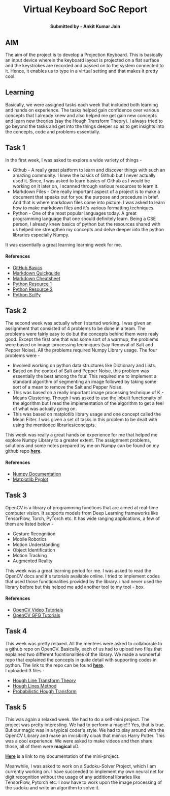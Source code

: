 # <p align = 'center'>Virtual Keyboard SoC Report</p> 
**<p align = 'center'>Submitted by - Ankit Kumar Jain</p>**   

## AIM
The aim of the project is to develop a Projection Keyboard. This is basically an input device wherein the keyboard layout is 
projected on a flat surface and the keystrokes are recorded and passed on to the system connected to it. Hence, it enables us 
to type in a virtual setting and that makes it pretty cool.  

## Learning 
Basically, we were assigned tasks each week that included both learning and hands on experience. The tasks helped gain confidence over various concepts that I already knew and also helped me get gain new concepts and learn new theories (say the Hough Transform Theory). I always tried to go beyond the tasks and get into the things deeper so as to get insights into the concepts, code and problems essentially.

## Task 1
In the first week, I was asked to explore a wide variety of things -  
* Github - A really great platform to learn and discover things with such an amazing community. I knew the basics of Github but I never actually used it. Since, I was asked to learn basics of Github as I would be working on it later on, I scanned through various resources to learn it.
* Markdown Files - One really important aspect of a project is to make a document that speaks out for you the purpose and procedure in brief. And that is where markdown files come into picture. I was asked to learn how to make markdown files and it's various formatting techniques.
* Python - One of the most popular languages today. A great programming language that one should definitely learn. Being a CSE person, I already knew basics of python but the resources shared with us helped me strengthen my concepts and delve deeper into the python libraries especially Numpy.  

It was essentially a great learning learning week for me.  
#### References 
* [GitHub Basics](https://guides.github.com/activities/hello-world/)<br>
* [Markdown Quickguide](https://www.youtube.com/watch?v=bpdvNwvEeSE)<br>
* [Markdown Cheatsheet](https://github.com/adam-p/markdown-here/wiki/Markdown-Cheatsheet)<br>
* [Python Resource 1](https://docs.python.org/3/tutorial/)<br>
* [Python Resource 2](https://www.learnpython.org/)<br>
* [Python SciPy](https://scipy-lectures.org/)<br>

## Task 2
The second week was actually when I started working. I was given an assignment that consisted of 4 problems to be done in a team. The problems were fairly easy to do but the concepts behind them were realy good. Except the first one that was some sort of a warmup, the problems were based on image-processing techniques (say Removal of Salt and Pepper Noise). All the problems required Numpy Library usage. The four problems were -  
* Involved working on python data structures like Dictionary and Lists.
* Based on the context of Salt and Pepper Noise, this problem was essentially the best among the four. This required me to implement a standard algorithm of segmenting an image followed by taking some sort of a mean to remove the Salt and Pepper Noise.
* This was based on a really important image processing technique of K - Means Clustering. Though I was asked to use the inbuilt functionaity of the algorithm but I read the implementation of the algorithm to get a feel of what was actually going on. 
* This was based on matplotlib library usage and one concept called the Mean Filter. I was given a set of tasks in this problem to be dealt with using the mentioned libraries/concepts.  

This week was really a great hands on experience for me that helped me explore Numpy Library to a greater extent. The assignment problems, solutions and some notes prepared by me on Numpy can be found on my github repo **[here](https://github.com/akj0811/Virtual-Keyboard/tree/master/Week%202)**.
#### References
* [Numpy Documentation](https://docs.scipy.org/doc/numpy/reference/)
* [Matplotlib Pyplot](https://matplotlib.org/tutorials/introductory/pyplot.html)

## Task 3

OpenCV is a library of programming functions that are aimed at real-time computer vision. It supports models from Deep Learning frameworks like TensorFlow, Torch, PyTorch etc. It has wide ranging applications, a few of them are listed below - 

* Gesture Recognition
* Mobile Robotics
* Motion Understanding
* Object Identification
* Motion Tracking
* Augmented Reality
 
This week was a great learning period for me. I was asked to read the OpenCV docs and it's tutorials available online. I tried to implement codes that used those functionalities provided by the library. i had never used the library before but this helped me add another tool to my tool - box.
#### References
* [OpenCV Video Tutorials](https://www.youtube.com/watch?v=kdLM6AOd2vc&list=PLS1QulWo1RIa7D1O6skqDQ-JZ1GGHKK-K)
* [OpenCV GFG Tutorials](https://www.geeksforgeeks.org/opencv-python-tutorial/)

## Task 4
This week was pretty relaxed. All the mentees were asked to collaborate to a github repo on OpenCV. Basically, each of us had to upload two files that explained two different fucntionalities of the library. We made a wonderful repo that explained the concepts in quite detail with supporting codes in python. The link to the repo can be found **[here](https://github.com/MananKGarg/SOC_20_Virtual_Keyboard/tree/master/SoC_OpenCV-master)**.   
I uploaded 3 files -  
* [Hough Line Transform Theory](https://github.com/MananKGarg/SOC_20_Virtual_Keyboard/blob/master/SoC_OpenCV-master/28.%20%5BAnkit%5D%20Hough%20Line%20Transform%20Theory.md)
* [Hough Lines Method](https://github.com/MananKGarg/SOC_20_Virtual_Keyboard/blob/master/SoC_OpenCV-master/29.%20%5BAnkit%5D%20Hough%20Line%20Transform%20using%20HoughLines%20method%20.md)
* [Probabilistic Hough Transform](https://github.com/MananKGarg/SOC_20_Virtual_Keyboard/blob/master/SoC_OpenCV-master/30.%20%5BAnkit%5D%20Probabilistic%20Hough%20Transform%20using%20HoughLinesP.md)

## Task 5
This was again a relaxed week. We had to do a self-mini project. The project was pretty interesting. We had to perform a magic!!! Yes, that is true. But our magic was in a typical coder's style. We had to play around with the OpenCV Library and make an invisibility cloak that mimics Harry Potter. This was a cool experience. We were asked to make videos and then share those, all of them were **magical** xD.    

**[Here](https://github.com/MananKGarg/SOC_20_Virtual_Keyboard/blob/master/Invisibility%20Cloak/Ankit.md)** is a link to my documentation of the mini-project.    

Meanwhile, I was asked to work on a Sudoku-Solver Project, which I am currently working on. I have succeeded to implement my own neural net for digit recognition without the usage of any additional libraries like TensorFlow, Pytorch etc. I now have to work upon the image processing of the sudoku and write an algorithm to solve it.
